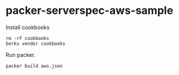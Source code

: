 packer-serverspec-aws-sample
=============================

Install cookbooks

```
rm -rf cookbooks
berks vendor cookbooks
```

Run packer.

```
packer build aws.json
```
